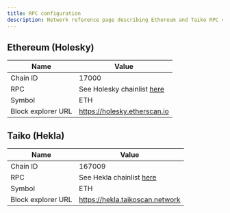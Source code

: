 ```yaml
---
title: RPC configuration
description: Network reference page describing Ethereum and Taiko RPC configurations.
---
```


## Ethereum (Holesky)

| Name               | Value                                                           |
| ------------------ | --------------------------------------------------------------- |
| Chain ID           | 17000                                                           |
| RPC                | See Holesky chainlist [here](https://chainlist.org/chain/17000) |
| Symbol             | ETH                                                             |
| Block explorer URL | https://holesky.etherscan.io                                    |

## Taiko (Hekla)

| Name               | Value                                                          |
| ------------------ | -------------------------------------------------------------- |
| Chain ID           | 167009                                                         |
| RPC                | See Hekla chainlist [here](https://chainlist.org/chain/167009) |
| Symbol             | ETH                                                            |
| Block explorer URL | https://hekla.taikoscan.network                                |
